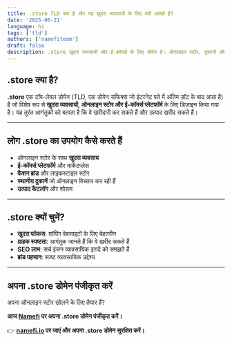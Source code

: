 ```yaml
---
title: .store TLD क्या है और यह खुदरा व्यवसायों के लिए क्यों आदर्श है?
date: '2025-06-21'
language: hi
tags: ['tld']
authors: ['namefiteam']
draft: false
description: .store खुदरा व्यवसायों और ई-कॉमर्स के लिए डोमेन है। ऑनलाइन स्टोर, दुकानों और खुदरा प्लेटफॉर्म के लिए बेहतरीन।
---
```


## **.store क्या है?**

**.store** एक टॉप-लेवल डोमेन (TLD, एक डोमेन सफिक्स जो इंटरनेट पते में अंतिम डॉट के बाद आता है) है जो विशेष रूप से **खुदरा व्यवसायों, ऑनलाइन स्टोर और ई-कॉमर्स प्लेटफॉर्म** के लिए डिज़ाइन किया गया है। यह तुरंत आगंतुकों को बताता है कि वे खरीदारी कर सकते हैं और उत्पाद खरीद सकते हैं।

---

## **लोग .store का उपयोग कैसे करते हैं**

* ऑनलाइन स्टोर के साथ **खुदरा व्यवसाय**
* **ई-कॉमर्स प्लेटफॉर्म** और मार्केटप्लेस
* **फैशन ब्रांड** और लाइफस्टाइल स्टोर
* **स्थानीय दुकानें** जो ऑनलाइन विस्तार कर रही हैं
* **उत्पाद कैटलॉग** और शोरूम

---

## **.store क्यों चुनें?**

* **खुदरा फोकस**: शॉपिंग वेबसाइटों के लिए बेहतरीन
* **ग्राहक स्पष्टता**: आगंतुक जानते हैं कि वे खरीद सकते हैं
* **SEO लाभ**: सर्च इंजन व्यावसायिक इरादे को समझते हैं
* **ब्रांड पहचान**: स्पष्ट व्यावसायिक उद्देश्य

---

## **अपना .store डोमेन पंजीकृत करें**

अपना ऑनलाइन स्टोर खोलने के लिए तैयार हैं?

**आज [Namefi](https://namefi.io) पर अपना .store डोमेन पंजीकृत करें।**

👉 **[namefi.io](https://namefi.io) पर जाएं और अपना .store डोमेन सुरक्षित करें।**
